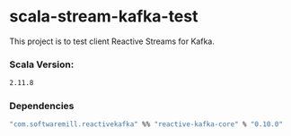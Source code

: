 # scala-stream-kafka-test
This project is to test client Reactive Streams for Kafka.


### Scala Version: 

```sh
2.11.8
```

### Dependencies
```sh
"com.softwaremill.reactivekafka" %% "reactive-kafka-core" % "0.10.0"
```
